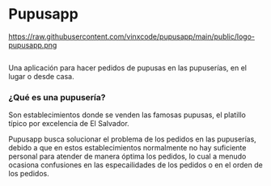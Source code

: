 # Pupusapp

<span>https://raw.githubusercontent.com/vinxcode/pupusapp/main/public/logo-pupusapp.png</span>

<img href="./public/logo-pupusapp.png"/>

Una aplicación para hacer pedidos de pupusas en las pupuserías, en el lugar o desde casa.

### ¿Qué es una pupusería?
Son establecimientos donde se venden las famosas pupusas, el platillo típico por excelencia de El Salvador. 

Pupusapp busca solucionar el problema de los pedidos en las pupuserías, debido a que en estos establecimientos normalmente no hay suficiente personal para atender de manera óptima los pedidos, lo cual a menudo ocasiona confusiones en las especailidades de los pedidos o en el orden de los pedidos.
